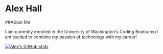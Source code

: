 # Alex Hall
  
##About Me
  
I am currently enrolled in the University of Washington's Coding Bootcamp
I am excited to combine my passion of technology with my career!



[![Alex's GitHub stats](https://github-readme-stats.vercel.app/api?username=alexh3422)](https://github.com/anuraghazra/github-readme-stats)


